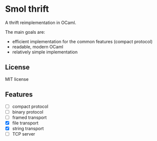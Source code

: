 
# Smol thrift

A thrift reimplementation in OCaml.

The main goals are:
- efficient implementation for the common features (compact protocol)
- readable, modern OCaml
- relatively simple implementation

## License

MIT license


## Features

- [ ] compact protocol
- [ ] binary protocol
- [ ] framed transport
- [x] file transport
- [x] string transport
- [ ] TCP server
